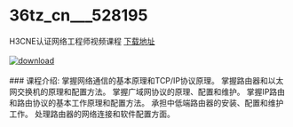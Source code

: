 # 36tz_cn___528195
H3CNE认证网络工程师视频课程
[下载地址](http://www.36tz.cn/article/528195 "下载地址")
<br/></br>[![download](http://36tz.cn/muke_img/2019_10_1-129-300x180.png "下载地址")](http://www.36tz.cn/article/528195 "下载地址")
<br/></br>### 课程介绍:
掌握网络通信的基本原理和TCP/IP协议原理。 掌握路由器和以太网交换机的原理和配置方法。 掌握广域网协议的原理、配置和维护。 掌握IP路由和路由协议的基本工作原理和配置方法。 承担中低端路由器的安装、配置和维护工作。 处理路由器的网络连接和软件配置方面。


 
